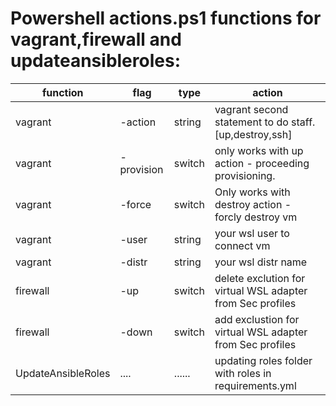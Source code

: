 # Powershell actions.ps1 functions for vagrant,firewall and updateansibleroles:
| function             | flag         | type         |action                                                           |
|----------------------|--------------|--------------|-----------------------------------------------------------------|
| vagrant              | -action      |  string      | vagrant second statement to do staff. [up,destroy,ssh]          |
| vagrant              | -provision   |  switch      | only works with up action - proceeding  provisioning.           |
| vagrant              | -force       |  switch      | Only works with destroy action - forcly destroy vm              |
| vagrant              | -user        |  string      | your wsl user to connect vm                                     |
| vagrant              | -distr       |  string      | your wsl distr name                                             |
| firewall             | -up          |  switch      | delete exclution for virtual WSL adapter from Sec profiles      |
| firewall             | -down        |  switch      | add exclustion for   virtual WSL adapter from Sec profiles      |
| UpdateAnsibleRoles   | ....         |  ......      | updating roles folder with roles in requirements.yml            |
